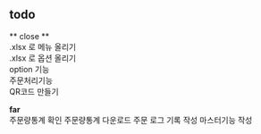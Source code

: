 ## todo
** close **  
.xlsx 로 메뉴 올리기  
.xlsx 로 옵션 올리기  
option 기능  
주문처리기능  
QR코드 만들기  

**far**  
주문량통계 확인
주문량통계 다운로드
주문 로그 기록 작성
마스터기능 작성